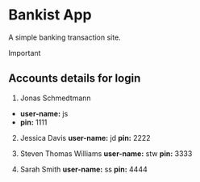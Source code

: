 # Bankist App

A simple banking transaction site.

> [!IMPORTANT]

## Accounts details for login

1. Jonas Schmedtmann

- **user-name:** js
- **pin:** 1111

2. Jessica Davis
   **user-name:** jd
   **pin:** 2222

3. Steven Thomas Williams
   **user-name:** stw
   **pin:** 3333

4. Sarah Smith
   **user-name:** ss
   **pin:** 4444
